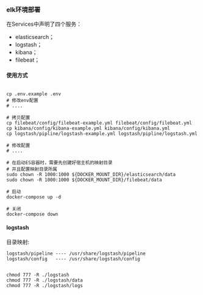 ### elk环境部署

在Services中声明了四个服务：

- elasticsearch；
- logstash；
- kibana；
- filebeat；

#### 使用方式

```shell

cp .env.example .env
# 修改env配置
# ....

# 拷贝配置
cp filebeat/config/filebeat-example.yml filebeat/config/filebeat.yml
cp kibana/config/kibana-example.yml kibana/config/kibana.yml
cp logstash/pipline/logstash-example.yml logstash/pipline/logstash.yml

# 修改配置
# ....

# 在启动ES容器时，需要先创建好宿主机的映射目录
# 并且配置映射目录所属
sudo chown -R 1000:1000 ${DOCKER_MOUNT_DIR}/elasticsearch/data
sudo chown -R 1000:1000 ${DOCKER_MOUNT_DIR}/filebeat/data

# 启动
docker-compose up -d

# 关闭
docker-compose down
```

#### logstash

目录映射:
```
logstash/pipeline ---- /usr/share/logstash/pipeline
logstash/config   ---- /usr/share/logstash/config
```


```shell

chmod 777 -R ./logstash
chmod 777 -R ./logstash/data
chmod 777 -R ./logstash/logs

```